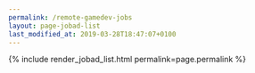 ```yaml
---
permalink: /remote-gamedev-jobs
layout: page-jobad-list
last_modified_at: 2019-03-28T18:47:07+0100
---
```

{% include render_jobad_list.html permalink=page.permalink %}
